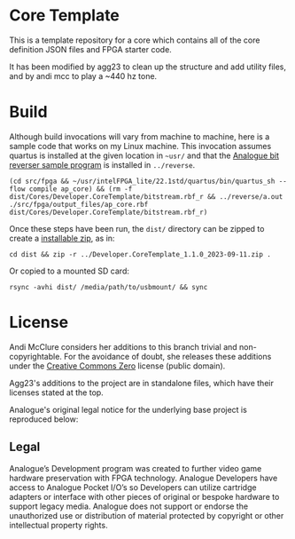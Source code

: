# Core Template
This is a template repository for a core which contains all of the core definition JSON files and FPGA starter code.

It has been modified by agg23 to clean up the structure and add utility files, and by andi mcc to play a ~440 hz tone.

# Build

Although build invocations will vary from machine to machine, here is a sample code that works on my Linux machine. This invocation assumes quartus is installed at the given location in `~usr/` and that the [Analogue bit reverser sample program](https://www.analogue.co/developer/docs/packaging-a-core#creating-a-reversed-rbf) is installed in `../reverse`.

```
(cd src/fpga && ~/usr/intelFPGA_lite/22.1std/quartus/bin/quartus_sh --flow compile ap_core) && (rm -f dist/Cores/Developer.CoreTemplate/bitstream.rbf_r && ../reverse/a.out ./src/fpga/output_files/ap_core.rbf dist/Cores/Developer.CoreTemplate/bitstream.rbf_r)
```

Once these steps have been run, the `dist/` directory can be zipped to create a [installable zip](https://www.analogue.co/developer/docs/packaging-a-core#naming-of-the-.zip-file), as in:

```
cd dist && zip -r ../Developer.CoreTemplate_1.1.0_2023-09-11.zip .
```

Or copied to a mounted SD card:

```
rsync -avhi dist/ /media/path/to/usbmount/ && sync
```

# License

Andi McClure considers her additions to this branch trivial and non-copyrightable. For the avoidance of doubt, she releases these additions under the [Creative Commons Zero](https://creativecommons.org/publicdomain/zero/1.0/legalcode) license (public domain).

Agg23's additions to the project are in standalone files, which have their licenses stated at the top.

Analogue's original legal notice for the underlying base project is reproduced below: 

## Legal
Analogue’s Development program was created to further video game hardware preservation with FPGA technology. Analogue Developers have access to Analogue Pocket I/O’s so Developers can utilize cartridge adapters or interface with other pieces of original or bespoke hardware to support legacy media. Analogue does not support or endorse the unauthorized use or distribution of material protected by copyright or other intellectual property rights.
